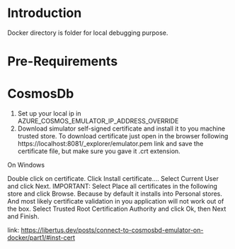# Introduction

Docker directory is folder for local debugging purpose.

# Pre-Requirements

# CosmosDb
1. Set up your local ip in AZURE_COSMOS_EMULATOR_IP_ADDRESS_OVERRIDE
2. Download simulator self-signed certificate and install it to you machine trusted store. To download certificate just open in the browser following https://localhost:8081/_explorer/emulator.pem  link and save the certificate file, but make sure you gave it .crt extension.

On Windows

Double click on certificate.
Click Install certificate….
Select Current User and click Next.
IMPORTANT: Select Place all certificates in the following store and click Browse. Because by default it installs into Personal stores. And most likely certificate validation in you application will not work out of the box.
Select Trusted Root Certification Authority and click Ok, then Next and Finish.

link:
https://libertus.dev/posts/connect-to-cosmosbd-emulator-on-docker/part1/#inst-cert